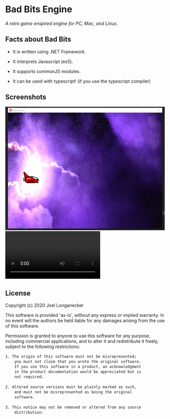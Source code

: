 # Bad Bits Engine

_A retro game enspired engine for PC, Mac, and Linux._

## Facts about Bad Bits

* It is written using .NET Framework.

* It interprets Javascript (es5).

* It supports commonJS modules.

* It can be used with typescript! (if you use the typescript compiler)

## Screenshots

![Screen shot of example game in action](docs/screen-shot-0.png)
![gif of screen in action](https://thumbs.gfycat.com/PeriodicImpossibleAfricanharrierhawk-mobile.mp4)

## License

Copyright (c) 2020 Joel Longanecker

This software is provided 'as-is', without any express or implied warranty. In no event will the authors be held liable for any damages arising from the use of this software.

Permission is granted to anyone to use this software for any purpose, including commercial applications, and to alter it and redistribute it freely, subject to the following restrictions:

    1. The origin of this software must not be misrepresented; 
        you must not claim that you wrote the original software. 
        If you use this software in a product, an acknowledgment 
        in the product documentation would be appreciated but is 
        not required.

    2. Altered source versions must be plainly marked as such, 
        and must not be misrepresented as being the original 
        software.

    3. This notice may not be removed or altered from any source 
        distribution.

